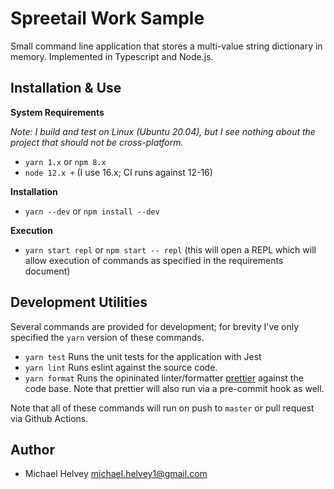 # Spreetail Work Sample

Small command line application that stores a multi-value string dictionary in
memory. Implemented in Typescript and Node.js.

## Installation & Use

**System Requirements**

_Note: I build and test on Linux (Ubuntu 20.04), but I see nothing about the
project that should not be cross-platform._

-   `yarn 1.x` or `npm 8.x`
-   `node 12.x +` (I use 16.x; CI runs against 12-16)

**Installation**

-   `yarn --dev` or `npm install --dev`

**Execution**

-   `yarn start repl` or `npm start -- repl` (this will open a REPL which will allow execution of commands as
    specified in the requirements document)

## Development Utilities

Several commands are provided for development; for brevity I've only specified
the `yarn` version of these commands.

-   `yarn test` Runs the unit tests for the application with Jest
-   `yarn lint` Runs eslint against the source code.
-   `yarn format` Runs the opininated linter/formatter
    [prettier](https://prettier.io/) against the code base. Note that prettier
    will also run via a pre-commit hook as well.

Note that all of these commands will run on push to `master` or pull request via
Github Actions.

## Author

-   Michael Helvey <michael.helvey1@gmail.com>
